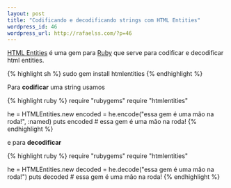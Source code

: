 ```yaml
--- 
layout: post
title: "Codificando e decodificando strings com HTML Entities"
wordpress_id: 46
wordpress_url: http://rafaelss.com/?p=46
---
```

<p>
  <a href="http://htmlentities.rubyforge.org/">HTML Entities</a> é uma gem para
  <a href="http://www.ruby-lang.org/">Ruby</a> que serve para codificar e decodificar html entities.
</p>

{% highlight sh %}
sudo gem install htmlentities
{% endhighlight %}

<p>Para <strong>codificar</strong> uma string usamos</p>

{% highlight ruby %}
require "rubygems"
require "htmlentities"

he = HTMLEntities.new
encoded = he.encode("essa gem é uma mão na roda!", :named)
puts encoded # essa gem é uma mão na roda!
{% endhighlight %}

<p>e para <strong>decodificar</strong></p>

{% highlight ruby %}
require "rubygems"
require "htmlentities"

he = HTMLEntities.new
decoded = he.decode("essa gem é uma mão na roda!")
puts decoded # essa gem é uma mão na roda!
{% endhighlight %}